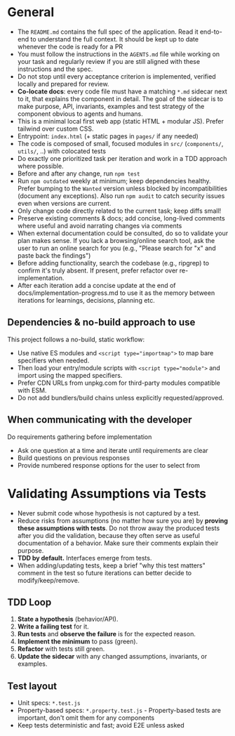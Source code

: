 # General

- The `README.md` contains the full spec of the application. Read it end-to-end to understand the full context. It should be kept up to date whenever the code is ready for a PR
- You must follow the instructions in the `AGENTS.md` file while working on your task and regularly review if you are still aligned with these instructions and the spec.
- Do not stop until every acceptance criterion is implemented, verified locally and prepared for review.
- **Co-locate docs**: every code file must have a matching `*.md` sidecar next to it, that explains the component in detail. The goal of the sidecar is to make purpose, API, invariants, examples and test strategy of the component obvious to agents and humans.
- This is a minimal local first web app (static HTML + modular JS). Prefer tailwind over custom CSS.
- Entrypoint: `index.html` (+ static pages in `pages/` if any needed)
- The code is composed of small, focused modules in `src/` (`components/`, `utils/`, ..) with colocated tests
- Do exactly one prioritized task per iteration and work in a TDD approach where possible.
- Before and after any change, run `npm test`
- Run `npm outdated` weekly at minimum; keep dependencies healthy. Prefer bumping to the `Wanted` version unless blocked by incompatibilities (document any exceptions). Also run `npm audit` to catch security issues even when versions are current.
- Only change code directly related to the current task; keep diffs small!
- Preserve existing comments & docs; add concise, long-lived comments where useful and avoid narrating changes via comments
- When external documentation could be consulted, do so to validate your plan makes sense. If you lack a browsing/online search tool, ask the user to run an online search for you (e.g., "Please search for \"x\" and paste back the findings")
- Before adding functionality, search the codebase (e.g., ripgrep) to confirm it's truly absent. If present, prefer refactor over re-implementation.
- After each iteration add a concise update at the end of docs/implementation-progress.md to use it as the memory between iterations for learnings, decisions, planning etc.

## Dependencies & no-build approach to use

This project follows a no-build, static workflow:

- Use native ES modules and `<script type="importmap">` to map bare specifiers when needed.
- Then load your entry/module scripts with `<script type="module">` and import using the mapped specifiers.
- Prefer CDN URLs from unpkg.com for third-party modules compatible with ESM.
- Do not add bundlers/build chains unless explicitly requested/approved.

## When communicating with the developer

Do requirements gathering before implementation

- Ask one question at a time and iterate until requirements are clear
- Build questions on previous responses
- Provide numbered response options for the user to select from

# Validating Assumptions via Tests

- Never submit code whose hypothesis is not captured by a test.
- Reduce risks from assumptions (no matter how sure you are) by **proving these assumptions with tests**.
  Do not throw away the produced tests after you did the validation, because they often serve as useful documentation of a behavior. Make sure their comments explain their purpose.
- **TDD by default.** Interfaces emerge from tests.
- When adding/updating tests, keep a brief "why this test matters" comment in the test so future iterations can better decide to modify/keep/remove.

## TDD Loop

1. **State a hypothesis** (behavior/API).
2. **Write a failing test** for it.
3. **Run tests** and **observe the failure** is for the expected reason.
4. **Implement the minimum** to pass (green).
5. **Refactor** with tests still green.
6. **Update the sidecar** with any changed assumptions, invariants, or examples.

## Test layout

- Unit specs: `*.test.js`
- Property-based specs: `*.property.test.js` - Property-based tests are important, don't omit them for any components
- Keep tests deterministic and fast; avoid E2E unless asked
